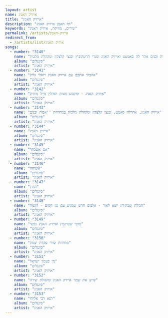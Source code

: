 ```yaml
---
layout: artist
name: אייזיק האניג
title: "אייזיק האניג"
description: "דף האמן אייזיק האניג"
keywords: "שירים, מוזיקה, אייזיק האניג"
permalink: /artists/אייזיק-האניג
redirect_from:
  - /artists/list/אייזיק האניג
songs:
  - number: "3140"
    name: "אבות ובנים אהר לה סאמעט ואייזיק האניג ומנדי הרשקוביץ ובנצי קלצקין ומקהלת מלכות"
    album: "סינגלים"
    artist: "אייזיק האניג"
  - number: "3141"
    name: "אהבתי אתכם עם אייזיק האניג ויואלי גליק"
    album: "סינגלים"
    artist: "אייזיק האניג"
  - number: "3142"
    name: "אייזיק האניג - ומשפע מצות תפילין מייל מיוזיק"
    album: "סינגלים"
    artist: "אייזיק האניג"
  - number: "3143"
    name: "אייזיק האניג, אהרלה סאמט, ובנצי קלצקין ומקהלת מלכות במחרוזת ''אבות ובנים''"
    album: "סינגלים"
    artist: "אייזיק האניג"
  - number: "3144"
    name: "אייזיק האניג"
    album: "סינגלים"
    artist: "אייזיק האניג"
  - number: "3145"
    name: "אם אשכחך"
    album: "סינגלים"
    artist: "אייזיק האניג"
  - number: "3146"
    name: "אשיחה"
    album: "סינגלים"
    artist: "אייזיק האניג"
  - number: "3147"
    name: "הדרן"
    album: "סינגלים"
    artist: "אייזיק האניג"
  - number: "3148"
    name: "חבילת שבת׳דיג יוצא לאור - אלבום חדש שמגיע עם נגן חסום - דוגמה"
    album: "סינגלים"
    artist: "אייזיק האניג"
  - number: "3149"
    name: "מוטי שטיינמץ ואייזיק האניג נפשי"
    album: "סינגלים"
    artist: "אייזיק האניג"
  - number: "3150"
    name: "מחרוזת שירי עקדת יצחק"
    album: "סינגלים"
    artist: "אייזיק האניג"
  - number: "3151"
    name: "מי כעמך ישראל"
    album: "סינגלים"
    artist: "אייזיק האניג"
  - number: "3152"
    name: "קדש את שמך אייזיק האניג ומקהלת שירה"
    album: "סינגלים"
    artist: "אייזיק האניג"
  - number: "3153"
    name: "תנא דבי אליהו"
    album: "סינגלים"
    artist: "אייזיק האניג"
---
```

